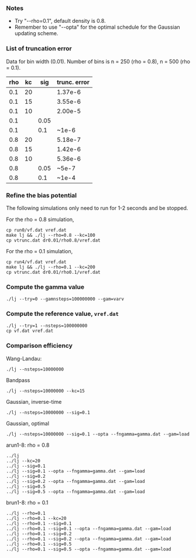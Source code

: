 ### Notes

* Try "--rho=0.1", default density is 0.8.
* Remember to use "--opta" for the optimal schedule for the Gaussian updating scheme.


### List of truncation error

Data for bin width (0.01).
Number of bins is n = 250 (rho = 0.8), n = 500 (rho = 0.1).

 rho  | kc | sig  |trunc. error
------|----|------|--------
 0.1  | 20 |      | 1.37e-6
 0.1  | 15 |      | 3.55e-6
 0.1  | 10 |      | 2.00e-5
 0.1  |    | 0.05 |
 0.1  |    | 0.1  | ~1e-6
 0.8  | 20 |      | 5.18e-7
 0.8  | 15 |      | 1.42e-6
 0.8  | 10 |      | 5.36e-6
 0.8  |    | 0.05 | ~5e-7
 0.8  |    | 0.1  | ~1e-4

### Refine the bias potential

The following simulations only need to run for 1-2 seconds and be stopped.

For the rho = 0.8 simulation,
```
cp run0/vf.dat vref.dat
make lj && ./lj --rho=0.8 --kc=100
cp vtrunc.dat dr0.01/rho0.8/vref.dat
```

For the rho = 0.1 simulation,
```
cp run4/vf.dat vref.dat
make lj && ./lj --rho=0.1 --kc=200
cp vtrunc.dat dr0.01/rho0.1/vref.dat
```

### Compute the gamma value

```
./lj --try=0 --gamnsteps=100000000 --gam=varv
```

### Compute the reference value, `vref.dat`

```
./lj --try=1 --nsteps=100000000
cp vf.dat vref.dat
```

### Comparison efficiency


Wang-Landau:
```
./lj --nsteps=10000000
```
Bandpass
```
./lj --nsteps=10000000 --kc=15
```
Gaussian, inverse-time
```
./lj --nsteps=10000000 --sig=0.1
```
Gaussian, optimal
```
./lj --nsteps=10000000 --sig=0.1 --opta --fngamma=gamma.dat --gam=load
```



arun1-8: rho = 0.8
```
../lj
../lj --kc=20
../lj --sig=0.1
../lj --sig=0.1 --opta --fngamma=gamma.dat --gam=load
../lj --sig=0.2
../lj --sig=0.2 --opta --fngamma=gamma.dat --gam=load
../lj --sig=0.5
../lj --sig=0.5 --opta --fngamma=gamma.dat --gam=load
```

brun1-8: rho = 0.1
```
../lj --rho=0.1
../lj --rho=0.1 --kc=20
../lj --rho=0.1 --sig=0.1
../lj --rho=0.1 --sig=0.1 --opta --fngamma=gamma.dat --gam=load
../lj --rho=0.1 --sig=0.2
../lj --rho=0.1 --sig=0.2 --opta --fngamma=gamma.dat --gam=load
../lj --rho=0.1 --sig=0.5
../lj --rho=0.1 --sig=0.5 --opta --fngamma=gamma.dat --gam=load
```


